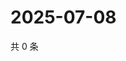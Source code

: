 # 2025-07-08

共 0 条

<!-- BEGIN ZHIHUQUESTIONS -->
<!-- 最后更新时间 Tue Jul 08 2025 13:13:54 GMT+0800 (China Standard Time) -->

<!-- END ZHIHUQUESTIONS -->
